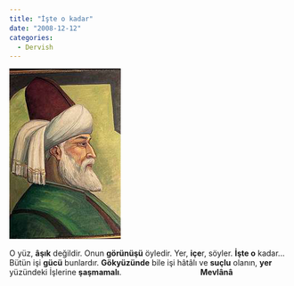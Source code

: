 ```yaml
---
title: "İşte o kadar"
date: "2008-12-12"
categories: 
  - Dervish
---
```


[![mevlana.jpg](../uploads/2008/12/mevlana-1.jpg)](../uploads/2008/12/mevlana-1.jpg "mevlana.jpg")

O yüz, **âşık** değildir. Onun **görünüşü** öyledir. Yer, **içe**r, söyler. **İşte o** kadar... Bütün işi **gücü** bunlardır. **Gökyüzünde** bile işi hâtâlı ve **suçlu** olanın, **yer** yüzündeki İşlerine **şaşmamalı**.                                    **Mevlânâ**

